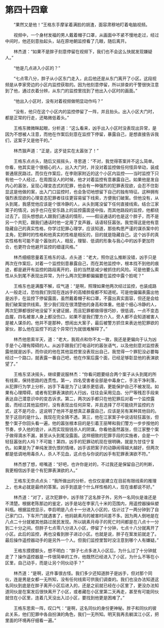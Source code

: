 #	第四十四章

　　“果然又是他！”王格东手摩挲着满脸的胡渣，面容肃穆地盯着电脑视频。

　　视频中，一个身材发福的男人戴着帽子口罩，从画面中不紧不慢地走过，经过中间时，他还刻意抬起头，站在原地朝监控看了几眼，随后离开。

　　林杰道：“如果不是胖子刻意停留在视频下，我们也不会这么快就发现嫌疑人。”

　　“他是几点进入小区的？”

　　“七点零八分，胖子从小区东门走入，此后他还是从东门离开了小区。这段视频是从李家旁边的小区内监控获取的。因为他刻意停留，所以排查的干警很快注意到了他，通过衣着分辨，从东门的监控里找到了他出入小区时的画面。”

　　“他出入小区时，没有对着视频做明显动作吗？”

　　“没有，他只在这个小区内的监控停留了一阵，并且抬头。出入小区大门时，都是正常的行走，还略微低着头。”

　　王格东微微眯起眼，分析道：“这么看来，凶手出入小区时没表现出异常，是因为不想被人注意，而他在作案后刻意在监控下停留，暴露自己，是想直接告诉我们，这案子又是他干的。”

　　林杰狠声道：“正是，这歹徒实在太嚣张了！”

　　王格东点点头，随后又摇摇头，寻思道：“不对，我觉得答案并不这么简单。你看，他其实是个很细心的人，出入大门时，并没对着监控做任何怪异举动，装成普通居民路过。而仅在作案后，在李刚家附近的这个小区内监控——当时监控下只有他一个人经过，在周围没人的时候，他才对着监控有意暴露自己。如果他是发自内心的嚣张，呈现心理变态式的犯罪，他会有一种强烈的犯罪表现欲，会忍不住彰显这是他做的案，出入门口监控时，也会急切地想留下自己的独有特征。这种拥有强烈表现欲的心理变态犯罪者往往更容易留下线索，方便我们破案。但他没有，从头到尾，我感觉他应该是个很冷静的人，从头到尾没留下任何直接线索。结合江家案子的情况，凶手也只在安乐路上的监控露面竖中指，而其他路段的监控，他都绕过去了。回头想想此人跟我们通话的情形，——假设通话的也是这个胖子，而不是另一个共犯，跟我们通话时他一定用了变声器，话语轻狂嚣张。我觉得这是他有意隐藏自己的真实性格，你学过犯罪心理学，应该知道，那些构思严谨的谋杀案中的主角，犯罪时的性格和他真实的性格是相反的，目的就是隐藏自己。这个凶手的真实性格有可能不是个嚣张的人，相反，理智、低调的形象与我心中的凶手更加符合，也更符合他避开监控的细谨风格。”

　　林杰细细思量着王格东的话，点头道：“老大，照你这么推断没错，凶手只是两次在作案后，对着一个监控刻意暴露自己，而在其他监控中，根本找不到他的痕迹，都是避开有监控的路段离开的，目的当然是减少被抓住的风险。可是他要么索性从头到尾不表现出异常，为什么两次犯罪都偏偏要在监控中露个脸呢？”

　　王格东也是满腹不解，叹气道：“是啊，照理如果他两次经过监控，也装成路人一般走过，恐怕我们到现在连凶手的高矮胖瘦都不知道呢。可是他偏偏表露出他是凶手，在监控下停留露面，虽然戴着帽子和口罩，不露出真实面容，但还是会给我们破案提供线索。至少我们现在很清楚他的身高和体重。他是个细心冷静的人，两次犯罪都很好地没留下关键证据，而且犯罪都做得很巧妙，很低调，一点不变态血腥，四名被害人身上都没伤口，如果不是我们警方介入，旁人都不会知道被害人是被人谋杀的。他并不是那种，想闹出大案子，最后被警方抓住来表达他犯罪欲的家伙，那么他在监控下的这个异常行为就很难解释了。”

　　林杰他思索半天，道：“老大，我观点和你不太一致，我还是更偏向于认为凶手是个心理有障碍的人。从凶手跟我们打电话时的嚣张语气，以及他刻意对监控表露他就是凶手。而你说的他在其他监控里没表现出自己，我觉得一个罪犯没必要每经过一个路口，就表露一番自己吧，他在作案后露个面，已经足够彰显他的表演欲望了。”

　　王格东坚决摇头，继续要说服林杰：“你看问题要结合两个案子从头到尾的所有线索，保持思路的连贯性。第一，四名受害者全部是中毒身亡，手法干净利落，从犯罪行为学上分析，凶手下毒是为了让谋杀更低调，更能保护自己不被发现。如果有心理障碍，或者有犯罪表演欲的人行凶，往往会采用见血、分尸等残忍手段来表达自己潜意识中的变态诉求。第二，两次凶手都只在他犯罪后对着一个监控露面，而经过其他监控时，没有表现出任何异常，并且选择了尽可能绕开监控的方式，这不是巧合，这说明了他并不是想真正暴露自己，应该是另有某种其他目的。至于这目的是什么，我现在完全猜不透。第三，他在江家案子中说话轻狂嚣张，但整个案子你回头看一遍，他的嚣张根本目的是引着王丽琴和我们警方一步步按他的节奏，步入他的诡计，从而实现毁钱杀人的阴谋。你看他虽然嚣张，但江家整个案子做得滴水不漏，甚至从头到尾没露面。这样细致的犯罪手段的实施者，会是一个轻狂嚣张的人吗？不可能！第四，凶手的犯罪动机现在很明确，就是为甘佳宁复仇。如果是为了单纯发泄仇恨的情绪，凶手该把案子的动静闹得越大越好，但两次都是低调地用毒杀人，杀人不见血，这点也与你说的凶手有犯罪表演欲不符。”

　　林杰想了想，咂嘴道：“好吧，也许你是对的，不过我还是保留自己的判断，我更相信凶手是个有犯罪表演欲的人。”

　　王格东无奈点点头：“我所做出的分析，也仅仅是建立在目前有限线索的推理上，也未必就是最终的答案。凶手到底是个什么样性格的人，现在谁都说不好。”

　　林杰道：“对了，这次犯罪中，凶手除了这名胖子外，另外一名同伙是谁还是不清楚。根据老陈那边的鉴定，凶手是站在李家几十米的范围内，用遥控器操纵塑料瓶。根据监控显示，李启明是八点十一分进入小区的，估计过了一两分钟到了自己家门口，下车开门就遇害了，他妈姚素月的被害时间差不多。因为两人倒地是在八点二十分就被其他路过居民发现。所以姚素月母子的死亡时间都是在八点十一分到二十分之间。但胖子七点零八分进入小区，停留了十分钟，七点十八分就离开了小区。此后的监控，再也没看到胖子进过小区。也就是说，胖子在案发前就走了。最后操作遥控器动手的是另外一个人。但我们监控里暂时没注意到哪个人有嫌疑。”

　　王格东摸摸额头，想不明白：“胖子七点多进入小区后，为什么过了十分钟就走了？操作遥控器是一件很简单的工作，他既然已经进入了小区，为什么不等在小区里，自己动手，而是让另个同伙动手？”

　　林杰道：“是啊，这件事很古怪。我们多少还知道胖子是凶手，但对那个同伙，连是男是女都一无所知，没有任何线索可供我们调查的。我们也没办法知道这名同伙到底是在胖子离开小区后进入的，还是之前就已经在小区里了，更没办法知道同伙是在案发后很快离开了小区，或者藏在小区里第二天再走，甚至有可能同伙就住在小区里，连着几天没出入过小区，要找到他更是困难了。”

　　王格东思索一阵，叹口气：“是啊，这名同伙的身份更神秘。胖子和同伙的彼此关系，他们犯罪中各自扮演的角色，我们一无所知。明天我再去躺滨江小区，把里面的环境再仔细看一遍。”